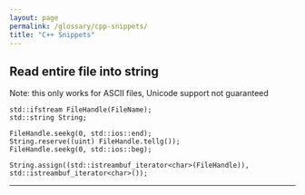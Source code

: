 ```yaml
---
layout: page
permalink: /glossary/cpp-snippets/
title: "C++ Snippets"
---
```


## Read entire file into string

Note: this only works for ASCII files, Unicode support not guaranteed

```code
std::ifstream FileHandle(FileName);
std::string String;

FileHandle.seekg(0, std::ios::end);
String.reserve((uint) FileHandle.tellg());
FileHandle.seekg(0, std::ios::beg);

String.assign((std::istreambuf_iterator<char>(FileHandle)), std::istreambuf_iterator<char>());
```

---
